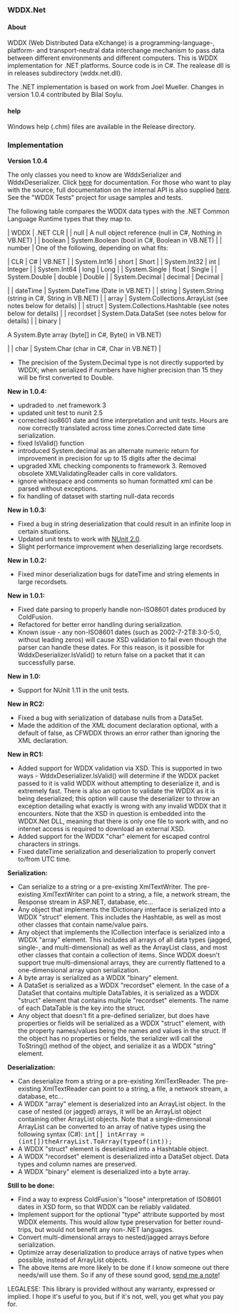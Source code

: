 ### WDDX.Net

#### About
WDDX (Web Distributed Data eXchange) is a programming-language-, platform- and transport-neutral data interchange mechanism to pass data between different environments and different computers. This is WDDX implementation for .NET platforms. Source code is in C#. The realease dll is in releases subdirectory (wddx.net.dll).

The .NET implementation is based on work from Joel Mueller.
Changes in version 1.0.4 contributed by Bilal Soylu.

#### help

Windows help (.chm) files are available in the Release directory.

### Implementation

**Version 1.0.4**


The only classes you need to know are WddxSerializer and WddxDeserializer. Click [here](WDDX.Net.chm) for documentation. For those who want to play with the source, full documentation on the internal API is also supplied [here](WDDX.Net%20Internals.chm). See the "WDDX Tests" project for usage samples and tests.

The following table compares the WDDX data types with the .NET Common Language Runtime types that they map to.

| WDDX | .NET CLR |
| null | A null object reference (null in C#, Nothing in VB.NET) |
| boolean | System.Boolean (bool in C#, Boolean in VB.NET) |
| number | One of the following, depending on what fits:

| CLR | C# | VB.NET |
| System.Int16 | short | Short |
| System.Int32 | int | Integer |
| System.Int64 | long | Long |
| System.Single | float | Single |
| System.Double | double | Double |
| System.Decimal | decimal | Decimal |

 |
| dateTime | System.DateTime (Date in VB.NET) |
| string | System.String (string in C#, String in VB.NET) |
| array | System.Collections.ArrayList (see notes below for details) |
| struct | System.Collections.Hashtable (see notes below for details) |
| recordset | System.Data.DataSet (see notes below for details) |
| binary | 

A System.Byte array (byte[] in C#, Byte() in VB.NET)

 |
| char | System.Char (char in C#, Char in VB.NET) |

* The precision of the System.Decimal type is not directly supported by WDDX; when serialized if numbers have higher precision than 15 they will be first converted to Double.

**New in 1.0.4:**

*   updraded to .net framework 3
*   updated unit test to nunit 2.5
*   corrected iso8601 date and time interpretation and unit tests. Hours are now correctly translated across time zones.Corrected date time serialization.
*   fixed IsValid() function
*   introduced System.decimal as an alternate numeric return for improvement in precision for up to 15 digits after the decimal
*   upgraded XML checking components to framework 3\. Removed obsolete XMLValidatingReader calls in core validators.
*   ignore whitespace and comments so human formatted xml can be parsed without exceptions.
*   fix handling of dataset with starting null-data records

**New in 1.0.3:**

*   Fixed a bug in string deserialization that could result in an infinite loop in certain situations.
*   Updated unit tests to work with [NUnit 2.0](http://nunit.sourceforge.net/).
*   Slight performance improvement when deserializing large recordsets.

**New in 1.0.2:**

*   Fixed minor deserialization bugs for dateTime and string elements in large recordsets.

**New in 1.0.1:**

*   Fixed date parsing to properly handle non-ISO8601 dates produced by ColdFusion.
*   Refactored for better error handling during serialization. 
*   Known issue - any non-ISO8601 dates (such as 2002-7-2T8:3:0-5:0, without leading zeros) will cause XSD validation to fail even though the parser can handle these dates. For this reason, is it possible for WddxDeserializer.IsValid() to return false on a packet that it can successfully parse.

**New in 1.0:**

*   Support for NUnit 1.11 in the unit tests.

**New in RC2:**

*   Fixed a bug with serialization of database nulls from a DataSet.
*   Made the addition of the XML document declaration optional, with a default of false, as CFWDDX throws an error rather than ignoring the XML declaration.

**New in RC1:**

*   Added support for WDDX validation via XSD. This is supported in two ways - WddxDeserializer.IsValid() will determine if the WDDX packet passed to it is valid WDDX without attempting to deserialize it, and is extremely fast. There is also an option to validate the WDDX as it is being deserialized; this option will cause the deserializer to throw an exception detailing what exactly is wrong with any invalid WDDX that it encounters. Note that the XSD in question is embedded into the WDDX.Net DLL, meaning that there is only one file to work with, and no internet access is required to download an external XSD.
*   Added support for the WDDX "char" element for escaped control characters in strings.
*   Fixed dateTime serialization and deserialization to properly convert to/from UTC time.

**Serialization:**

*   Can serialize to a string or a pre-existing XmlTextWriter. The pre-existing XmlTextWriter can point to a string, a file, a network stream, the Response stream in ASP.NET, database, etc...
*   Any object that implements the IDictionary interface is serialized into a WDDX "struct" element. This includes the Hashtable, as well as most other classes that contain name/value pairs.
*   Any object that implements the ICollection interface is serialized into a WDDX "array" element. This includes all arrays of all data types (jagged, single-, and multi-dimensional) as well as the ArrayList class, and most other classes that contain a collection of items. Since WDDX doesn't support true multi-dimensional arrays, they are currently flattened to a one-dimensional array upon serialization.
*   A byte array is serialized as a WDDX "binary" element.
*   A DataSet is serialized as a WDDX "recordset" element. In the case of a DataSet that contains multiple DataTables, it is serialized as a WDDX "struct" element that contains multiple "recordset" elements. The name of each DataTable is the key into the struct.
*   Any object that doesn't fit a pre-defined serializer, but does have properties or fields will be serialized as a WDDX "struct" element, with the property names/values being the names and values in the struct. If the object has no properties or fields, the serializer will call the ToString() method of the object, and serialize it as a WDDX "string" element.

**Deserialization:**

*   Can deserialize from a string or a pre-existing XmlTextReader. The pre-existing XmlTextReader can point to a string, a file, a network stream, a database, etc...
*   A WDDX "array" element is deserialized into an ArrayList object. In the case of nested (or jagged) arrays, it will be an ArrayList object containing other ArrayList objects. Note that a single-dimensional ArrayList can be converted to an array of native types using the following syntax (C#):
    <tt>int[] intArray = (int[])theArrayList.ToArray(typeof(int));</tt>
*   A WDDX "struct" element is deserialized into a Hashtable object.
*   A WDDX "recordset" element is deserialized into a DataSet object. Data types and column names are preserved.
*   A WDDX "binary" element is deserialized into a byte array.

**Still to be done:**

*   Find a way to express ColdFusion's "loose" interpretation of ISO8601 dates in XSD form, so that WDDX can be reliably validated.
*   Implement support for the optional "type" attribute supported by most WDDX elements. This would allow type preservation for better round-trips, but would not benefit any non-.NET languages. 
*   Convert multi-dimensional arrays to nested/jagged arrays before serialization.
*   Optimize array deserialization to produce arrays of native types when possible, instead of ArrayList objects.
*   The above items are more likely to be done if I know someone out there needs/will use them. So if any of these sound good, [send me a note](mailto:jmueller@swiftk.com)!

LEGALESE: This library is provided without any warranty, expressed or implied. I hope it's useful to you, but if it's not, well, you get what you pay for.

